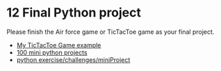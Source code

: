 # 12 Final Python project

Please finish the Air force game or TicTacToe game as your final project.

- [My TicTacToe Game example](https://github.com/stoneskin/TicTacToe/)
- [100 mini python projects](https://github.com/Python-World/python-mini-projects)
- [python exercise/challenges/miniProject](https://www.w3resource.com/python-exercises/)